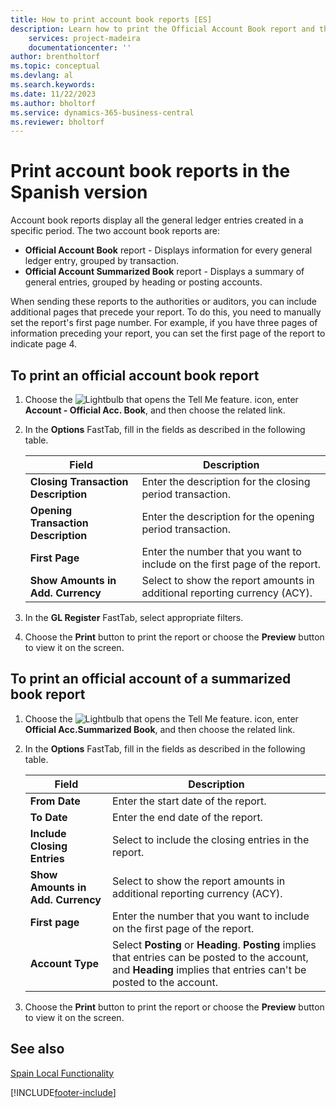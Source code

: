 ```yaml
---
title: How to print account book reports [ES]
description: Learn how to print the Official Account Book report and the Official Account Summarize Book report with the Spanish version of Business Central.
    services: project-madeira 
    documentationcenter: ''
author: brentholtorf
ms.topic: conceptual
ms.devlang: al
ms.search.keywords:
ms.date: 11/22/2023
ms.author: bholtorf
ms.service: dynamics-365-business-central
ms.reviewer: bholtorf
---
```

# Print account book reports in the Spanish version
Account book reports display all the general ledger entries created in a specific period. The two account book reports are:  

- **Official Account Book** report - Displays information for every general ledger entry, grouped by transaction.  
- **Official Account Summarized Book** report - Displays a summary of general entries, grouped by heading or posting accounts.  

When sending these reports to the authorities or auditors, you can include additional pages that precede your report. To do this, you need to manually set the report's first page number. For example, if you have three pages of information preceding your report, you can set the first page of the report to indicate page 4.  

## To print an official account book report  

1.  Choose the ![Lightbulb that opens the Tell Me feature.](../../media/ui-search/search_small.png "Tell me what you want to do") icon, enter **Account - Official Acc. Book**, and then choose the related link.  
2.  In the **Options** FastTab, fill in the fields as described in the following table.  

    |Field|Description|  
    |---------------------------------|---------------------------------------|  
    |**Closing Transaction Description**|Enter the description for the closing period transaction.|  
    |**Opening Transaction Description**|Enter the description for the opening period transaction.|  
    |**First Page**|Enter the number that you want to include on the first page of the report.|  
    |**Show Amounts in Add. Currency**|Select to show the report amounts in additional reporting currency (ACY).|  

3.  In the **GL Register** FastTab, select appropriate filters.  
4.  Choose the **Print** button to print the report or choose the **Preview** button to view it on the screen.  

## To print an official account of a summarized book report  

1.  Choose the ![Lightbulb that opens the Tell Me feature.](../../media/ui-search/search_small.png "Tell me what you want to do") icon, enter **Official Acc.Summarized Book**, and then choose the related link.  
2.  In the **Options** FastTab, fill in the fields as described in the following table.  

    |Field|Description|  
    |---------------------------------|---------------------------------------|  
    |**From Date**|Enter the start date of the report.|  
    |**To Date**|Enter the end date of the report.|  
    |**Include Closing Entries**|Select to include the closing entries in the report.|  
    |**Show Amounts in Add. Currency**|Select to show the report amounts in additional reporting currency (ACY).|  
    |**First page**|Enter the number that you want to include on the first page of the report.|  
    |**Account Type**|Select **Posting** or **Heading**. **Posting** implies that entries can be posted to the account, and **Heading** implies that entries can't be posted to the account.|  

3.  Choose the **Print** button to print the report or choose the **Preview** button to view it on the screen.  

## See also  
 [Spain Local Functionality](spain-local-functionality.md)


[!INCLUDE[footer-include](../../includes/footer-banner.md)]